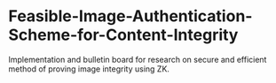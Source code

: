 # Feasible-Image-Authentication-Scheme-for-Content-Integrity
Implementation and bulletin board for research on secure and efficient method of proving image integrity using ZK.
